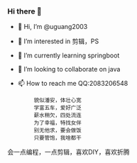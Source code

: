 ### Hi there 🍨

- 👋 Hi, I’m @uguang2003
- 👀 I’m interested in 剪辑，PS
- 🌱 I’m currently learning springboot
- 💞️ I’m looking to collaborate on java
- 📫 How to reach me QQ:2083206548

           貌似潘安，体壮心宽  
           学富五车，爱好广泛  
           薪水稍欠，四处流连  
           为了幸福，特找女伴  
           别无他求，要会做饭  
           只要管饱，我啥都干  
            
会一点编程，一点剪辑，喜欢DIY，喜欢折腾  

<!---
uguang2003/uguang2003 is a ✨ special ✨ repository because its `README.md` (this file) appears on your GitHub profile.
You can click the Preview link to take a look at your changes.
--->
